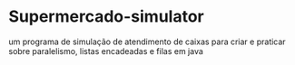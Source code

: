 # Supermercado-simulator
um programa de simulação de atendimento de caixas para criar e praticar sobre paralelismo, listas encadeadas e filas em java
